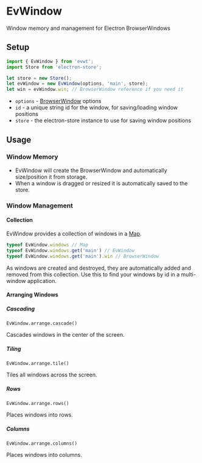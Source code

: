 # EvWindow

Window memory and management for Electron BrowserWindows

## Setup

```js
import { EvWindow } from 'evwt';
import Store from 'electron-store';

let store = new Store();
let evWindow = new EvWindow(options, 'main', store);
let win = evWindow.win; // BrowserWindow reference if you need it
```

- `options` - [BrowserWindow](https://www.electronjs.org/docs/api/browser-window) options
- `id` - a unique string id for the window, for saving/loading window positions
- `store` - the electron-store instance to use for saving window positions


## Usage

### Window Memory

* EvWindow will create the BrowserWindow and automatically size/position it from storage.
* When a window is dragged or resized it is automatically saved to the store.

### Window Management

#### Collection
EvWindow provides a collection of windows in a [Map](https://developer.mozilla.org/en-US/docs/Web/JavaScript/Reference/Global_Objects/Map).

```js
typeof EvWindow.windows // Map
typeof EvWindow.windows.get('main') // EvWindow
typeof EvWindow.windows.get('main').win // BrowserWindow
```

As windows are created and destroyed, they are automatically added and removed from this collection. Use this to find your windows by id in a multi-window application.

#### Arranging Windows

##### Cascading

`EvWindow.arrange.cascade()`

Cascades windows in the center of the screen.

##### Tiling

`EvWindow.arrange.tile()`

Tiles all windows across the screen.

##### Rows

`EvWindow.arrange.rows()`

Places windows into rows.

##### Columns

`EvWindow.arrange.columns()`

Places windows into columns.
